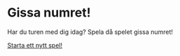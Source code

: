 Gissa numret!
===========================

Har du turen med dig idag? Spela då spelet gissa numret!

[Starta ett nytt spel!](guess/init)
